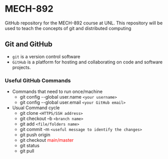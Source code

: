 # MECH-892
GitHub repository for the MECH-892 course at UNL. This repository will be used to teach the concepts of git and distributed computing
## Git and GitHub
- `git` is a version control software 
- `GitHub` is a platform for hosting and collaborating on code and software projects.
### Useful GitHub Commands
- Commands that need to run once/machine
  - git config --global user.name `<your username>`
  - git config --global user.email `<your GitHub email>`
- Usual Command cycle
  - git clone `<HTTPS/SSH address>`
  - git checkout –b `<branch name>`
  - git add `<file/folders name>`
  - git commit -m `<useful message to identify the changes>`
  - git push origin <span style="color:red"><branch-name></span>
  - git checkout <span style="color:red">main/master</span>
  - git status
  - git pull

